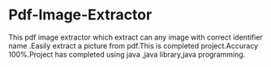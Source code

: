 # Pdf-Image-Extractor
This pdf image extractor which extract can any image  with correct identifier name .Easily extract a picture from pdf.This is completed project.Accuracy 100%.Project has completed using java ,java library,java programming.
